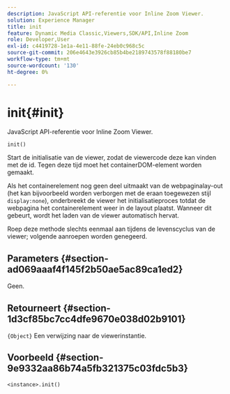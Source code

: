 ```yaml
---
description: JavaScript API-referentie voor Inline Zoom Viewer.
solution: Experience Manager
title: init
feature: Dynamic Media Classic,Viewers,SDK/API,Inline Zoom
role: Developer,User
exl-id: c4419728-1e1a-4e11-88fe-24eb0c968c5c
source-git-commit: 206e4643e3926cb85b4be2189743578f88180be7
workflow-type: tm+mt
source-wordcount: '130'
ht-degree: 0%

---
```


# init{#init}

JavaScript API-referentie voor Inline Zoom Viewer.

`init()`

Start de initialisatie van de viewer, zodat de viewercode deze kan vinden met de id. Tegen deze tijd moet het containerDOM-element worden gemaakt.

Als het containerelement nog geen deel uitmaakt van de webpaginalay-out (het kan bijvoorbeeld worden verborgen met de eraan toegewezen stijl `display:none`), onderbreekt de viewer het initialisatieproces totdat de webpagina het containerelement weer in de layout plaatst. Wanneer dit gebeurt, wordt het laden van de viewer automatisch hervat.

Roep deze methode slechts eenmaal aan tijdens de levenscyclus van de viewer; volgende aanroepen worden genegeerd.

## Parameters {#section-ad069aaaf4f145f2b50ae5ac89ca1ed2}

Geen.

## Retourneert {#section-1d3cf85bc7cc4dfe9670e038d02b9101}

`{Object}` Een verwijzing naar de viewerinstantie.

## Voorbeeld {#section-9e9332aa86b74a5fb321375c03fdc5b3}

```
<instance>.init()
```
